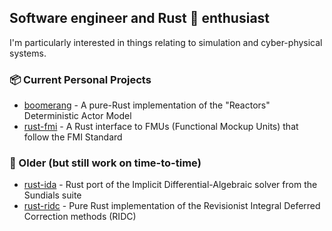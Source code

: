 ## Software engineer and Rust 🦀 enthusiast

I'm particularly interested in things relating to simulation and cyber-physical systems.

### 📦 Current Personal Projects 
- [boomerang](https://github.com/jondo2010/boomerang) - A pure-Rust implementation of the "Reactors" Deterministic Actor Model
- [rust-fmi](https://github.com/jondo2010/rust-fmi) - A Rust interface to FMUs (Functional Mockup Units) that follow the FMI Standard

### 🔭 Older (but still work on time-to-time)
- [rust-ida](https://github.com/jondo2010/rust-ida) - Rust port of the Implicit Differential-Algebraic solver from the Sundials suite
- [rust-ridc](https://gitlab.com/jondo2010/rust-ridc) - Pure Rust implementation of the Revisionist Integral Deferred Correction methods (RIDC)
